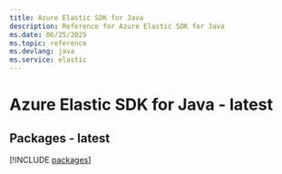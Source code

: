```yaml
---
title: Azure Elastic SDK for Java
description: Reference for Azure Elastic SDK for Java
ms.date: 06/25/2025
ms.topic: reference
ms.devlang: java
ms.service: elastic
---
```

# Azure Elastic SDK for Java - latest
## Packages - latest
[!INCLUDE [packages](elastic-index.md)]